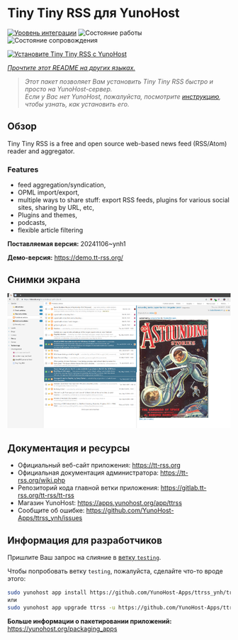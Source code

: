 <!--
Важно: этот README был автоматически сгенерирован <https://github.com/YunoHost/apps/tree/master/tools/readme_generator>
Он НЕ ДОЛЖЕН редактироваться вручную.
-->

# Tiny Tiny RSS для YunoHost

[![Уровень интеграции](https://apps.yunohost.org/badge/integration/ttrss)](https://ci-apps.yunohost.org/ci/apps/ttrss/)
![Состояние работы](https://apps.yunohost.org/badge/state/ttrss)
![Состояние сопровождения](https://apps.yunohost.org/badge/maintained/ttrss)

[![Установите Tiny Tiny RSS с YunoHost](https://install-app.yunohost.org/install-with-yunohost.svg)](https://install-app.yunohost.org/?app=ttrss)

*[Прочтите этот README на других языках.](./ALL_README.md)*

> *Этот пакет позволяет Вам установить Tiny Tiny RSS быстро и просто на YunoHost-сервер.*  
> *Если у Вас нет YunoHost, пожалуйста, посмотрите [инструкцию](https://yunohost.org/install), чтобы узнать, как установить его.*

## Обзор

Tiny Tiny RSS is a free and open source web-based news feed (RSS/Atom) reader and aggregator.

### Features

- feed aggregation/syndication,
- OPML import/export,
- multiple ways to share stuff: export RSS feeds, plugins for various social sites, sharing by URL, etc,
- Plugins and themes,
- podcasts,
- flexible article filtering


**Поставляемая версия:** 20241106~ynh1

**Демо-версия:** <https://demo.tt-rss.org/>

## Снимки экрана

![Снимок экрана Tiny Tiny RSS](./doc/screenshots/screenshot.png)

## Документация и ресурсы

- Официальный веб-сайт приложения: <https://tt-rss.org>
- Официальная документация администратора: <https://tt-rss.org/wiki.php>
- Репозиторий кода главной ветки приложения: <https://gitlab.tt-rss.org/tt-rss/tt-rss>
- Магазин YunoHost: <https://apps.yunohost.org/app/ttrss>
- Сообщите об ошибке: <https://github.com/YunoHost-Apps/ttrss_ynh/issues>

## Информация для разработчиков

Пришлите Ваш запрос на слияние в [ветку `testing`](https://github.com/YunoHost-Apps/ttrss_ynh/tree/testing).

Чтобы попробовать ветку `testing`, пожалуйста, сделайте что-то вроде этого:

```bash
sudo yunohost app install https://github.com/YunoHost-Apps/ttrss_ynh/tree/testing --debug
или
sudo yunohost app upgrade ttrss -u https://github.com/YunoHost-Apps/ttrss_ynh/tree/testing --debug
```

**Больше информации о пакетировании приложений:** <https://yunohost.org/packaging_apps>
